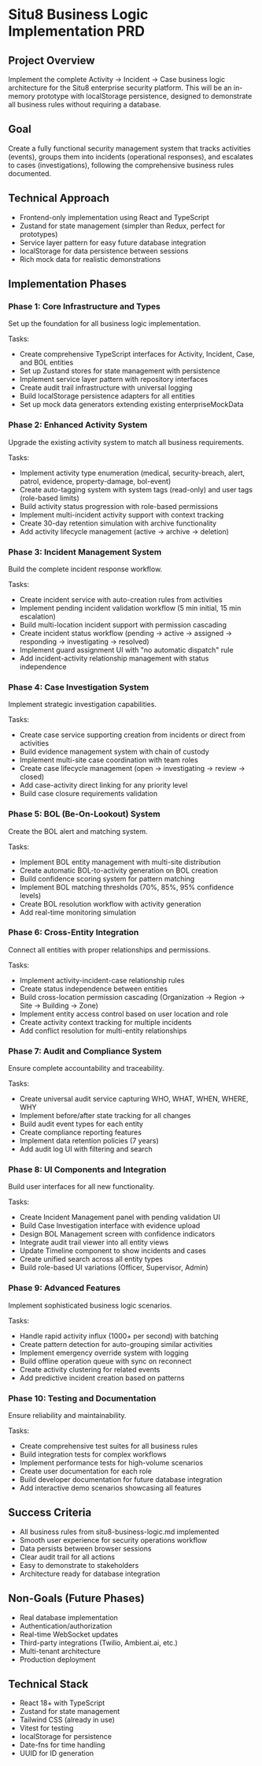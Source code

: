 # Situ8 Business Logic Implementation PRD

## Project Overview
Implement the complete Activity → Incident → Case business logic architecture for the Situ8 enterprise security platform. This will be an in-memory prototype with localStorage persistence, designed to demonstrate all business rules without requiring a database.

## Goal
Create a fully functional security management system that tracks activities (events), groups them into incidents (operational responses), and escalates to cases (investigations), following the comprehensive business rules documented.

## Technical Approach
- Frontend-only implementation using React and TypeScript
- Zustand for state management (simpler than Redux, perfect for prototypes)
- Service layer pattern for easy future database integration
- localStorage for data persistence between sessions
- Rich mock data for realistic demonstrations

## Implementation Phases

### Phase 1: Core Infrastructure and Types
Set up the foundation for all business logic implementation.

Tasks:
- Create comprehensive TypeScript interfaces for Activity, Incident, Case, and BOL entities
- Set up Zustand stores for state management with persistence
- Implement service layer pattern with repository interfaces
- Create audit trail infrastructure with universal logging
- Build localStorage persistence adapters for all entities
- Set up mock data generators extending existing enterpriseMockData

### Phase 2: Enhanced Activity System
Upgrade the existing activity system to match all business requirements.

Tasks:
- Implement activity type enumeration (medical, security-breach, alert, patrol, evidence, property-damage, bol-event)
- Create auto-tagging system with system tags (read-only) and user tags (role-based limits)
- Build activity status progression with role-based permissions
- Implement multi-incident activity support with context tracking
- Create 30-day retention simulation with archive functionality
- Add activity lifecycle management (active → archive → deletion)

### Phase 3: Incident Management System
Build the complete incident response workflow.

Tasks:
- Create incident service with auto-creation rules from activities
- Implement pending incident validation workflow (5 min initial, 15 min escalation)
- Build multi-location incident support with permission cascading
- Create incident status workflow (pending → active → assigned → responding → investigating → resolved)
- Implement guard assignment UI with "no automatic dispatch" rule
- Add incident-activity relationship management with status independence

### Phase 4: Case Investigation System
Implement strategic investigation capabilities.

Tasks:
- Create case service supporting creation from incidents or direct from activities
- Build evidence management system with chain of custody
- Implement multi-site case coordination with team roles
- Create case lifecycle management (open → investigating → review → closed)
- Add case-activity direct linking for any priority level
- Build case closure requirements validation

### Phase 5: BOL (Be-On-Lookout) System
Create the BOL alert and matching system.

Tasks:
- Implement BOL entity management with multi-site distribution
- Create automatic BOL-to-activity generation on BOL creation
- Build confidence scoring system for pattern matching
- Implement BOL matching thresholds (70%, 85%, 95% confidence levels)
- Create BOL resolution workflow with activity generation
- Add real-time monitoring simulation

### Phase 6: Cross-Entity Integration
Connect all entities with proper relationships and permissions.

Tasks:
- Implement activity-incident-case relationship rules
- Create status independence between entities
- Build cross-location permission cascading (Organization → Region → Site → Building → Zone)
- Implement entity access control based on user location and role
- Create activity context tracking for multiple incidents
- Add conflict resolution for multi-entity relationships

### Phase 7: Audit and Compliance System
Ensure complete accountability and traceability.

Tasks:
- Create universal audit service capturing WHO, WHAT, WHEN, WHERE, WHY
- Implement before/after state tracking for all changes
- Build audit event types for each entity
- Create compliance reporting features
- Implement data retention policies (7 years)
- Add audit log UI with filtering and search

### Phase 8: UI Components and Integration
Build user interfaces for all new functionality.

Tasks:
- Create Incident Management panel with pending validation UI
- Build Case Investigation interface with evidence upload
- Design BOL Management screen with confidence indicators
- Integrate audit trail viewer into all entity views
- Update Timeline component to show incidents and cases
- Create unified search across all entity types
- Build role-based UI variations (Officer, Supervisor, Admin)

### Phase 9: Advanced Features
Implement sophisticated business logic scenarios.

Tasks:
- Handle rapid activity influx (1000+ per second) with batching
- Create pattern detection for auto-grouping similar activities
- Implement emergency override system with logging
- Build offline operation queue with sync on reconnect
- Create activity clustering for related events
- Add predictive incident creation based on patterns

### Phase 10: Testing and Documentation
Ensure reliability and maintainability.

Tasks:
- Create comprehensive test suites for all business rules
- Build integration tests for complex workflows
- Implement performance tests for high-volume scenarios
- Create user documentation for each role
- Build developer documentation for future database integration
- Add interactive demo scenarios showcasing all features

## Success Criteria
- All business rules from situ8-business-logic.md implemented
- Smooth user experience for security operations workflow
- Data persists between browser sessions
- Clear audit trail for all actions
- Easy to demonstrate to stakeholders
- Architecture ready for database integration

## Non-Goals (Future Phases)
- Real database implementation
- Authentication/authorization
- Real-time WebSocket updates
- Third-party integrations (Twilio, Ambient.ai, etc.)
- Multi-tenant architecture
- Production deployment

## Technical Stack
- React 18+ with TypeScript
- Zustand for state management
- Tailwind CSS (already in use)
- Vitest for testing
- localStorage for persistence
- Date-fns for time handling
- UUID for ID generation